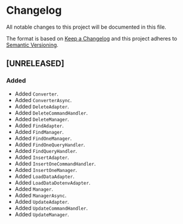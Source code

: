 # Changelog
All notable changes to this project will be documented in this file.

The format is based on [Keep a Changelog](http://keepachangelog.com/en/1.0.0/)
and this project adheres to [Semantic Versioning](http://semver.org/spec/v2.0.0.html).

<!--
## [UNRELEASED]

### Added
### Changed
### Deprecated
### Removed
### Fixed
### Security
### Docs
-->




## [UNRELEASED]

### Added

- Added `Converter`.
- Added `ConverterAsync`.
- Added `DeleteAdapter`.
- Added `DeleteCommandHandler`.
- Added `DeleteManager`.
- Added `FindAdapter`.
- Added `FindManager`.
- Added `FindOneManager`.
- Added `FindOneQueryHandler`.
- Added `FindQueryHandler`.
- Added `InsertAdapter`.
- Added `InsertOneCommandHandler`.
- Added `InsertOneManager`.
- Added `LoadDataAdapter`.
- Added `LoadDataDotenvAdapter`.
- Added `Manager`.
- Added `ManagerAsync`.
- Added `UpdateAdapter`.
- Added `UpdateCommandHandler`.
- Added `UpdateManager`.

